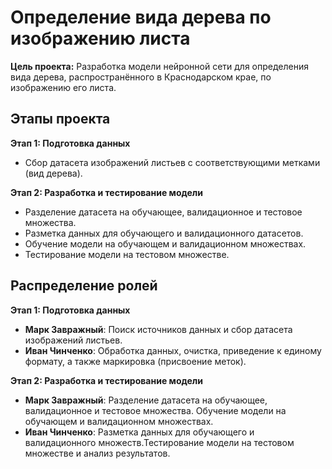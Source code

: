 # Определение вида дерева по изображению листа

**Цель проекта:** Разработка модели нейронной сети для определения вида дерева, распространённого в Краснодарском крае, по изображению его листа.

## Этапы проекта

**Этап 1: Подготовка данных**

* Сбор датасета изображений листьев с соответствующими метками (вид дерева).


**Этап 2: Разработка и тестирование модели**

* Разделение датасета на обучающее, валидационное и тестовое множества.
* Разметка данных для обучающего и валидационного датасетов.
* Обучение модели на обучающем и валидационном множествах.
* Тестирование модели на тестовом множестве.


## Распределение ролей

**Этап 1: Подготовка данных**
* **Марк Завражный**: Поиск источников данных и сбор датасета изображений листьев.
* **Иван Чинченко**: Обработка данных, очистка, приведение к единому формату, а также маркировка (присвоение меток).

**Этап 2: Разработка и тестирование модели**
* **Марк Завражный**: Разделение датасета на обучающее, валидационное и тестовое множества. Обучение модели на обучающем и валидационном множествах.
* **Иван Чинченко**: Разметка данных для обучающего и валидационного множеств.Тестирование модели на тестовом множестве и анализ результатов.
